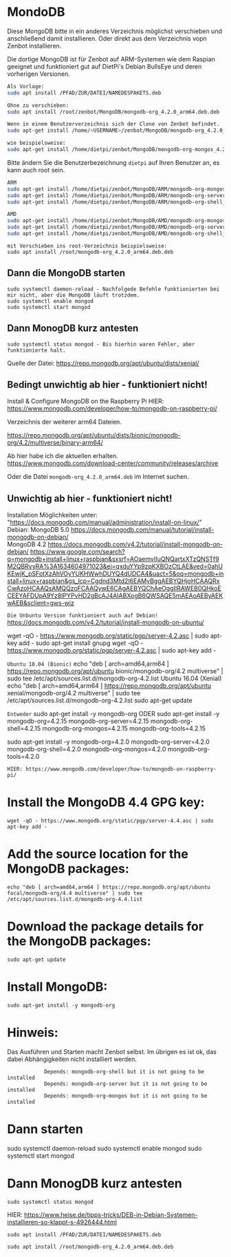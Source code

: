# MondoDB

Diese MongoDB bitte in ein anderes Verzeichnis möglichst verschieben und anschließend damit installieren. 
Oder direkt aus dem Verzeichnis vopn Zenbot installieren. 

Die dortige MongoDB ist für Zenbot auf ARM-Systemen wie dem Raspian geeignet und funktioniert gut auf DietPi's Debian BullsEye und deren vorherigen Versionen. 

```bash
Als Vorlage:
sudo apt install /PFAD/ZUR/DATEI/NAMEDESPAKETS.deb

Ohne zu verschieben:
sudo apt install /root/zenbot/MongoDB/mongodb-org_4.2.0_arm64.deb.deb

Wenn in einem Benutzerverzeichnis sich der Clone von Zenbot befindet.
sudo apt-get install /home/<USERNAME>/zenbot/MongoDB/mongodb-org_4.2.0_arm64.deb

wie beispielsweise: 
sudo apt-get install /home/dietpi/zenbot/MongoDB/mongodb-org-mongos_4.2.0_arm64.deb
```

Bitte ändern Sie die Benutzerbezeichnung `dietpi` auf Ihren Benutzer an, es kann auch root sein.

```bash
ARM
sudo apt-get install /home/dietpi/zenbot/MongoDB/ARM/mongodb-org-mongos_5.0.4_arm64.deb
sudo apt-get install /home/dietpi/zenbot/MongoDB/ARM/mongodb-org-server_5.0.4_arm64.deb
sudo apt-get install /home/dietpi/zenbot/MongoDB/ARM/mongodb-org-shell_5.0.4_amd64.deb
```


```bash
AMD
sudo apt-get install /home/dietpi/zenbot/MongoDB/AMD/mongodb-org-mongos_5.0.4_amd64.deb
sudo apt-get install /home/dietpi/zenbot/MongoDB/AMD/mongodb-org-server_5.0.4_amd64.deb
sudo apt-get install /home/dietpi/zenbot/MongoDB/AMD/mongodb-org-shell_5.0.4_amd64.deb
```

```
mit Verschieben ins root-Verzeichnis beispielsweise:
sudo apt install /root/mongodb-org_4.2.0_arm64.deb.deb
```

## Dann die MongoDB starten

```
sudo systemctl daemon-reload - Nachfolgede Befehle funktionierten bei mir nicht, aber die MongoDB läuft trotzdem.
sudo systemctl enable mongod
sudo systemctl start mongod
```

## Dann MonogDB kurz antesten

```
sudo systemctl status mongod - Bis hierhin waren Fehler, aber funktionierte halt.
```

Quelle der Datei: https://repo.mongodb.org/apt/ubuntu/dists/xenial/








## Bedingt unwichtig ab hier - funktioniert nicht!

Install & Configure MongoDB on the Raspberry Pi
HIER: https://www.mongodb.com/developer/how-to/mongodb-on-raspberry-pi/

Verzeichnis der weiterer arm64 Dateien.

https://repo.mongodb.org/apt/ubuntu/dists/bionic/mongodb-org/4.2/multiverse/binary-arm64/

Ab hier habe ich die aktuellen erhalten.
https://www.mongodb.com/download-center/community/releases/archive


Oder die Datei `mongodb-org_4.2.0_arm64.deb` im Internet suchen.



## Unwichtig ab hier - funktioniert nicht!
Installation Möglichkeiten unter: "https://docs.mongodb.com/manual/administration/install-on-linux/"
Debian: MongoDB 5.0 https://docs.mongodb.com/manual/tutorial/install-mongodb-on-debian/  
MongoDB 4.2 https://docs.mongodb.com/v4.2/tutorial/install-mongodb-on-debian/
https://www.google.com/search?q=mongodb+install+linux+raspbian&sxsrf=AOaemvIIuQNQartxXTzQNSTf9M2QBRyyRA%3A1634604971023&ei=qxduYYp9zpKXBOzCtLAE&ved=0ahUKEwjK_pSFotXzAhVOyYUKHWwhDUYQ4dUDCA4&uact=5&oq=mongodb+install+linux+raspbian&gs_lcp=Cgdnd3Mtd2l6EAMyBggAEBYQHjoHCAAQRxCwAzoHCAAQsAMQQzoFCAAQywE6CAgAEBYQChAeOggIIRAWEB0QHkoECEEYAFDUpA9Yz8IPYPvHD2gBcAJ4AIABXogB6QWSAQE5mAEAoAEByAEKwAEB&sclient=gws-wiz

`Die Unbuntu Version funktioniert auch auf Debian!`
https://docs.mongodb.com/v4.2/tutorial/install-mongodb-on-ubuntu/

wget -qO - https://www.mongodb.org/static/pgp/server-4.2.asc | sudo apt-key add -
sudo apt-get install gnupg
wget -qO - https://www.mongodb.org/static/pgp/server-4.2.asc | sudo apt-key add -

`Ubuntu 18.04 (Bionic)`
echo "deb [ arch=amd64,arm64 ] https://repo.mongodb.org/apt/ubuntu bionic/mongodb-org/4.2 multiverse" | sudo tee /etc/apt/sources.list.d/mongodb-org-4.2.list
Ubuntu 16.04 (Xenial)
echo "deb [ arch=amd64,arm64 ] https://repo.mongodb.org/apt/ubuntu xenial/mongodb-org/4.2 multiverse" | sudo tee /etc/apt/sources.list.d/mongodb-org-4.2.list
sudo apt-get update

`Entweder`
sudo apt-get install -y mongodb-org
ODER
sudo apt-get install -y mongodb-org=4.2.15 mongodb-org-server=4.2.15 mongodb-org-shell=4.2.15 mongodb-org-mongos=4.2.15 mongodb-org-tools=4.2.15

sudo apt-get install -y mongodb-org=4.2.0 mongodb-org-server=4.2.0 mongodb-org-shell=4.2.0 mongodb-org-mongos=4.2.0 mongodb-org-tools=4.2.0


`HIER: https://www.mongodb.com/developer/how-to/mongodb-on-raspberry-pi/`
# Install the MongoDB 4.4 GPG key:
```
wget -qO - https://www.mongodb.org/static/pgp/server-4.4.asc | sudo apt-key add -
```
# Add the source location for the MongoDB packages:
```
echo "deb [ arch=amd64,arm64 ] https://repo.mongodb.org/apt/ubuntu focal/mongodb-org/4.4 multiverse" | sudo tee /etc/apt/sources.list.d/mongodb-org-4.4.list
```
# Download the package details for the MongoDB packages:
```
sudo apt-get update
```
# Install MongoDB:
```
sudo apt-get install -y mongodb-org
```
# Hinweis:
Das Ausführen und Starten macht Zenbot selbst. 
Im übrigen es ist ok, das dabei Abhängigkeiten nicht installiert werden.
```
			Depends: mongodb-org-shell but it is not going to be installed
            Depends: mongodb-org-server but it is not going to be installed
            Depends: mongodb-org-mongos but it is not going to be installed
```
# Dann starten
sudo systemctl daemon-reload
sudo systemctl enable mongod
sudo systemctl start mongod

# Dann MonogDB kurz antesten

```
sudo systemctl status mongod
```




HIER:
https://www.heise.de/tipps-tricks/DEB-in-Debian-Systemen-installieren-so-klappt-s-4926444.html


```
sudo apt install /PFAD/ZUR/DATEI/NAMEDESPAKETS.deb

sudo apt install /root/mongodb-org_4.2.0_arm64.deb.deb
```

